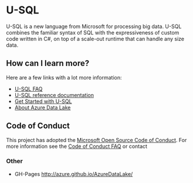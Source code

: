 # U-SQL

U-SQL is a new language from Microsoft for processing big data.  U-SQL combines the familiar syntax of SQL with the expressiveness of custom code written in C#, on top of a scale-out runtime that can handle any size data. 

## How can I learn more? 

Here are a few links with a lot more information:

* [U-SQL FAQ](FAQ.md)
* [U-SQL reference documentation](http://aka.ms/usql_reference)
* [Get Started with U-SQL](https://docs.microsoft.com/en-us/azure/data-lake-analytics/data-lake-analytics-u-sql-get-started)
* [About Azure Data Lake](https://aka.ms/azuredatalake)


## Code of Conduct
This project has adopted the [Microsoft Open Source Code of Conduct](https://opensource.microsoft.com/codeofconduct/). For more information see the [Code of Conduct FAQ](https://opensource.microsoft.com/codeofconduct/faq/) or contact

### Other
* GH-Pages http://azure.github.io/AzureDataLake/
